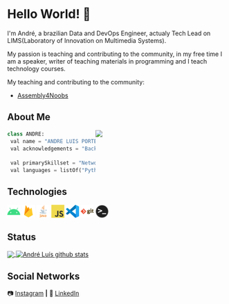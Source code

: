 # Hello World! 👋

I'm André, a brazilian Data and DevOps Engineer, actualy Tech Lead on LIMS(Laboratory of Innovation on Multimedia Systems).

My passion is teaching and contributing to the community, in my free time I am a speaker, writer of teaching materials in programming and I teach technology courses.

My teaching and contributing to the community:
- [Assembly4Noobs](https://github.com/andreluispy/assembly4noobs)

## About Me

<img align="right" width="300" src="https://i2.wp.com/allhtaccess.info/wp-content/uploads/2018/03/programming.gif?fit=1281%2C716&ssl=1" />

```Python
class ANDRE:
 val name = "ANDRE LUIS PORTELA NEVES"
 val acknowledgements = "Back-End, Data Engineer, DevOps and TechLead"

 val primarySkillset = "Networking and Determination"
 val languages = listOf("Python", "JavaScript", "Dart", "Java", "C")
```

## Technologies

<code><img height="30" src="https://raw.githubusercontent.com/github/explore/80688e429a7d4ef2fca1e82350fe8e3517d3494d/topics/android/android.png"></code>
<code><img height="30" src="https://raw.githubusercontent.com/github/explore/80688e429a7d4ef2fca1e82350fe8e3517d3494d/topics/firebase/firebase.png"></code>
<code><img height="30" src="https://raw.githubusercontent.com/github/explore/80688e429a7d4ef2fca1e82350fe8e3517d3494d/topics/java/java.png"></code>
<code><img height="30" src="https://raw.githubusercontent.com/github/explore/80688e429a7d4ef2fca1e82350fe8e3517d3494d/topics/javascript/javascript.png"></code>
<code><img height="30" src="https://raw.githubusercontent.com/github/explore/80688e429a7d4ef2fca1e82350fe8e3517d3494d/topics/visual-studio-code/visual-studio-code.png"></code>
<code><img height="30" src="https://raw.githubusercontent.com/github/explore/80688e429a7d4ef2fca1e82350fe8e3517d3494d/topics/git/git.png"></code>
<code><img height="30" src="https://raw.githubusercontent.com/github/explore/80688e429a7d4ef2fca1e82350fe8e3517d3494d/topics/terminal/terminal.png"></code>

## Status

<a href="https://github.com/Gurupreet">
  <img align="center" src="https://github-readme-stats.vercel.app/api/top-langs/?username=andreluispy&theme=dracula&hide_langs_below=1" />
</a>

<a href="https://github.com/Gurupreet">
 <img align="center" src="https://github-readme-stats.vercel.app/api?username=andreluispy&show_icons=true&theme=dracula&line_height=27" alt="André Luís github stats"/>
</a>

[instagram]: https://www.instagram.com/andreeluispn/
[linkedin]: https://www.linkedin.com/in/andrethedev/

<br>

## Social Networks

📷 [Instagram][instagram] **|**
👔 [LinkedIn][linkedin]
